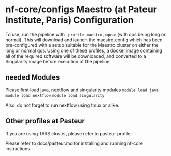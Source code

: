 # nf-core/configs Maestro (at Pateur Institute, Paris) Configuration

To use, run the pipeline with `-profile maestro,<qos>` (with qos being long or normal). This will download and launch the maestro.config which has been pre-configured with a setup suitable for the Maestro cluster on either the long or normal qos.
Using one of these profiles, a docker image containing all of the required software will be downloaded, and converted to a Singularity image before execution of the pipeline

## needed Modules

Please first load java, nextflow and singularity modules
`module load java`
`module load nextflow`
`module load singularity`

Also, do not forget to run nextflow using tmux or alike.

## Other profiles at Pasteur

If you are using TARS cluster, please refer to pasteur profile.

Please refer to docs/pasteur.md for installing and running nf-core instructions.

